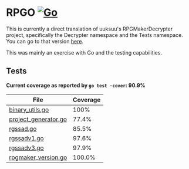 # RPGO [![Go](https://github.com/xubiod/rpgo/actions/workflows/go.yml/badge.svg)](https://github.com/xubiod/rpgo/actions/workflows/go.yml)

This is currently a direct translation of uuksuu's RPGMakerDecrypter project,
specifically the Decrypter namespace and the Tests namespace. You can go to that
version [here](https://github.com/uuksu/RPGMakerDecrypter/).

This was mainly an exercise with Go and the testing capabilities.

## Tests

**Current coverage as reported by `go test -cover`: 90.9%**

|File|Coverage|
|-|-|
|[binary_utils.go](binary_utils.go)|100%|
|[project_generator.go](project_generator.go)|77.4%|
|[rgssad.go](rgssad.go)|85.5%|
|[rgssadv1.go](rgssadv1.go)|97.6%|
|[rgssadv3.go](rgssadv3.go)|97.9%|
|[rpgmaker_version.go](rpgmaker_version.go)|100.0%|
